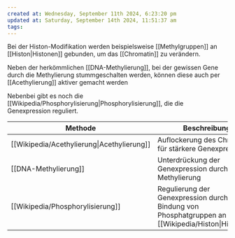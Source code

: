 ```yaml
---
created at: Wednesday, September 11th 2024, 6:23:20 pm
updated at: Saturday, September 14th 2024, 11:51:37 am
tags: 
---
```

Bei der Histon-Modifikation werden beispielsweise [[Methylgruppen]] an [[Histon|Histonen]] gebunden, um das [[Chromatin]] zu verändern. 

Neben der herkömmlichen [[DNA-Methylierung]], bei der gewissen Gene durch die Methylierung stummgeschalten werden, können diese auch per [[Acethylierung]] aktiver gemacht werden

Nebenbei gibt es noch die [[Wikipedia/Phosphorylisierung|Phosphorylisierung]], die die Genexpression reguliert.


| **Methode**                                | **Beschreibung**                                                                                  |
| ------------------------------------------ | ------------------------------------------------------------------------------------------------- |
| [[Wikipedia/Acethylierung\|Acethylierung]] | Auflockerung des Chromatins für stärkere Genexpression                                            |
| [[DNA-Methylierung]]                       | Unterdrückung der Genexpression durch Methylierung                                                |
| [[Wikipedia/Phosphorylisierung]]           | Regulierung der Genexpression durch Bindung von Phosphatgruppen an [[Wikipedia/Histon\|Histonen]] |
